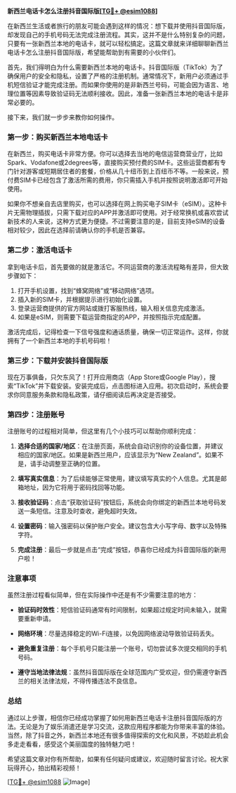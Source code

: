 **新西兰电话卡怎么注册抖音国际版[[TG💪+ @esim1088](https://t.me/s/esim1088)]**

在新西兰生活或者旅行的朋友可能会遇到这样的情况：想下载并使用抖音国际版，却发现自己的手机号码无法完成注册流程。其实，这并不是什么特别复杂的问题，只要有一张新西兰本地的电话卡，就可以轻松搞定。这篇文章就来详细聊聊新西兰电话卡怎么注册抖音国际版，希望能帮助到有需要的小伙伴们。

首先，我们得明白为什么需要新西兰本地的电话卡。抖音国际版（TikTok）为了确保用户的安全和隐私，设置了严格的注册机制。通常情况下，新用户必须通过手机短信验证才能完成注册。而如果你使用的是非新西兰号码，可能会因为语言、地理位置等因素导致验证码无法顺利接收。因此，准备一张新西兰本地的电话卡是非常必要的。

接下来，我们就一步步来教你如何操作。

### 第一步：购买新西兰本地电话卡

在新西兰，购买电话卡非常方便。你可以选择去当地的电信运营商营业厅，比如Spark、Vodafone或2degrees等，直接购买预付费的SIM卡。这些运营商都有专门针对游客或短期居住者的套餐，价格从几十纽币到上百纽币不等。一般来说，预付费SIM卡已经包含了激活所需的费用，你只需插入手机并按照说明激活即可开始使用。

如果你不想亲自去店里购买，也可以选择在网上购买电子SIM卡（eSIM）。这种卡片无需物理插拔，只需下载对应的APP并激活即可使用。对于经常换机或喜欢尝试新技术的人来说，这种方式更为便捷。不过需要注意的是，目前支持eSIM的设备相对较少，因此在选择前请确认你的手机是否兼容。

### 第二步：激活电话卡

拿到电话卡后，首先要做的就是激活它。不同运营商的激活流程略有差异，但大致步骤如下：

1. 打开手机设置，找到“蜂窝网络”或“移动网络”选项。
2. 插入新的SIM卡，并根据提示进行初始化设置。
3. 登录运营商提供的官方网站或拨打客服热线，输入相关信息完成激活。
4. 如果是eSIM，则需要下载运营商指定的APP，并按照指示完成配置。

激活完成后，记得检查一下信号强度和通话质量，确保一切正常运作。这样，你就拥有了一个新西兰本地的手机号码啦！

### 第三步：下载并安装抖音国际版

现在万事俱备，只欠东风了！打开应用商店（App Store或Google Play），搜索“TikTok”并下载安装。安装完成后，点击图标进入应用。初次启动时，系统会要求你同意服务条款和隐私政策，请仔细阅读后再决定是否接受。

### 第四步：注册账号

注册账号的过程相对简单，但这里有几个小技巧可以帮助你顺利完成：

1. **选择合适的国家/地区**：在注册页面，系统会自动识别你的设备位置，并建议相应的国家/地区。如果是新西兰用户，应该显示为“New Zealand”。如果不是，请手动调整至正确的位置。
   
2. **填写真实信息**：为了后续能够正常使用，建议填写真实的个人信息。尤其是邮箱地址，因为它将用于密码找回等功能。

3. **接收验证码**：点击“获取验证码”按钮后，系统会向你绑定的新西兰本地号码发送一条短信。注意及时查收，避免超时失效。

4. **设置密码**：输入强密码以保护账户安全。建议包含大小写字母、数字以及特殊字符。

5. **完成注册**：最后一步就是点击“完成”按钮，恭喜你已经成为抖音国际版的新用户啦！

### 注意事项

虽然注册过程看似简单，但在实际操作中还是有不少需要注意的地方：

- **验证码时效性**：短信验证码通常有时间限制，如果超过规定时间未输入，就需要重新申请。
  
- **网络环境**：尽量选择稳定的Wi-Fi连接，以免因网络波动导致验证码丢失。

- **避免重复注册**：每个手机号只能注册一个账号，切勿尝试多次提交相同的手机号码。

- **遵守当地法律法规**：虽然抖音国际版在全球范围内广受欢迎，但仍需遵守新西兰的相关法律法规，不得传播违法不良信息。

### 总结

通过以上步骤，相信你已经成功掌握了如何用新西兰电话卡注册抖音国际版的方法。无论是为了娱乐消遣还是学习交流，这款应用程序都能为你带来丰富的体验。当然，除了抖音之外，新西兰本地还有很多值得探索的文化和风景，不妨趁此机会多走走看看，感受这个美丽国度的独特魅力吧！

希望这篇文章对你有所帮助，如果有任何疑问或建议，欢迎随时留言讨论。祝大家玩得开心，拍出精彩视频！

[[TG💪+ @esim1088](https://t.me/s/esim1088) ![Image](https://i.postimg.cc/4NQfJmqS/Snipaste-2025-05-13-00-14-12.png)]